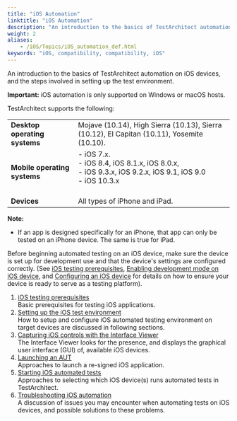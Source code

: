 ```yaml
--- 
title: "iOS Automation"
linktitle: "iOS Automation"
description: "An introduction to the basics of TestArchitect automation on iOS devices, and the steps involved in setting up the test environment."
weight: 2
aliases: 
    - /iOS/Topics/iOS_automation_def.html
keywords: "iOS, compatibility, compatibility, iOS"
---
```


An introduction to the basics of TestArchitect automation on iOS devices, and the steps involved in setting up the test environment.

**Important:** iOS automation is only supported on Windows or macOS hosts.

TestArchitect supports the following:

|||
|------|------|
|**Desktop operating systems**|Mojave \(10.14\), High Sierra \(10.13\), Sierra \(10.12\), El Capitan \(10.11\), Yosemite \(10.10\).|
|**Mobile operating systems**|-   iOS 7.x.<br>-   iOS 8.4, iOS 8.1.x, iOS 8.0.x,<br>-   iOS 9.3.x, iOS 9.2.x, iOS 9.1, iOS 9.0<br>-   iOS 10.3.x<br><br>|<br>
|**Devices**|All types of iPhone and iPad.|

**Note:**

-   If an app is designed specifically for an iPhone, that app can only be tested on an iPhone device. The same is true for iPad.

Before beginning automated testing on an iOS device, make sure the device is set up for development use and that the device's settings are configured correctly. \(See [iOS testing prerequisites](/iOS/Topics/iOS_prerequisite.html), [Enabling development mode on iOS device](/iOS/Topics/iOS_prerequisite_enable_development_mode.html), and [Configuring an iOS device](/iOS/Topics/iOS_setting_up_installation_target_devices.html) for details on how to ensure your device is ready to serve as a testing platform\).

1.  [iOS testing prerequisites](/iOS/Topics/iOS_prerequisite.html)  
Basic prerequisites for testing iOS applications.
2.  [Setting up the iOS test environment](/iOS/Topics/iOS_setting_up_the_test_enviroment.html)  
How to setup and configure iOS automated testing environment on target devices are discussed in following sections.
3.  [Capturing iOS controls with the Interface Viewer](/iOS/Topics/iOS_capturing_interface.html)  
The Interface Viewer looks for the presence, and displays the graphical user interface \(GUI\) of, available iOS devices.
4.  [Launching an AUT](/iOS/Topics/iOS_launching_an_AUT.html)  
 Approaches to launch a re-signed iOS application.
5.  [Starting iOS automated tests](/iOS/Topics/iOS_automated_tests_execution.html)  
Approaches to selecting which iOS device\(s\) runs automated tests in TestArchitect.
6.  [Troubleshooting iOS automation](/iOS/Topics/iOS_troubleshooting.html)  
A discussion of issues you may encounter when automating tests on iOS devices, and possible solutions to these problems.




